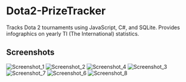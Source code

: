 # Dota2-PrizeTracker
Tracks Dota 2 tournaments using JavaScript, C#, and SQLite.  Provides infographics on yearly TI (The International) statistics.

Screenshots
---

![Screenshot_1](https://user-images.githubusercontent.com/32879280/108285829-d1658580-713c-11eb-8f2b-ef486b6fd84f.jpg)
![Screenshot_2](https://user-images.githubusercontent.com/32879280/108285837-d75b6680-713c-11eb-95e1-146aef50ee8b.jpg)
![Screenshot_4](https://user-images.githubusercontent.com/32879280/108286475-fefefe80-713d-11eb-9f81-81c79a981cf5.jpg)
![Screenshot_3](https://user-images.githubusercontent.com/32879280/108286486-03c3b280-713e-11eb-917e-5d9aa08ac93a.jpg)
![Screenshot_7](https://user-images.githubusercontent.com/32879280/108287169-3d48ed80-713f-11eb-964d-f087561d9bfb.jpg)
![Screenshot_6](https://user-images.githubusercontent.com/32879280/108286494-06bea300-713e-11eb-8f1e-a68202911d85.jpg)
![Screenshot_8](https://user-images.githubusercontent.com/32879280/108287171-3d48ed80-713f-11eb-96dd-ebe5fd7de96e.jpg)
